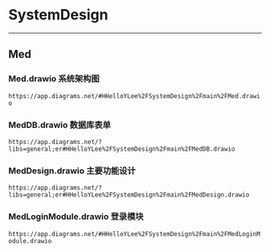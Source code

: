 # SystemDesign
**************************************

## Med

### Med.drawio 系统架构图
`https://app.diagrams.net/#HHelloYLee%2FSystemDesign%2Fmain%2FMed.drawio`

### MedDB.drawio 数据库表单
`https://app.diagrams.net/?libs=general;er#HHelloYLee%2FSystemDesign%2Fmain%2FMedDB.drawio`

### MedDesign.drawio  主要功能设计
`https://app.diagrams.net/?libs=general;er#HHelloYLee%2FSystemDesign%2Fmain%2FMedDesign.drawio`

### MedLoginModule.drawio 登录模块
`https://app.diagrams.net/#HHelloYLee%2FSystemDesign%2Fmain%2FMedLoginModule.drawio`
